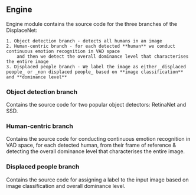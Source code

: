 ## Engine

Engine module contains the source code for the three branches of the DisplaceNet:

    1. Object detection branch - detects all humans in an image
    2. Human-centric branch - for each detected **human** we conduct continuous emotion recognition in VAD space
        and then we detect the overall dominance level that characterises the entire image
    3. Displaced people branch - We label the image as either _displaced people_ or _non displaced people_ based on **image classification** and **dominance level**




### Object detection branch
Contains the source code for two popular object detectors: RetinaNet and SSD.

### Human-centric branch
Contains the source code for conducting continuous emotion recognition in VAD space, for each detected human,
from their frame of reference & detecting the overall dominance level that characterises the entire image.

### Displaced people branch
Contains the source code for assigning a label to the input image based on image classification and overall dominance level.

```
